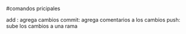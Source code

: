#comandos pricipales

add : agrega cambios
commit: agrega comentarios a los cambios
push: sube los cambios a una rama